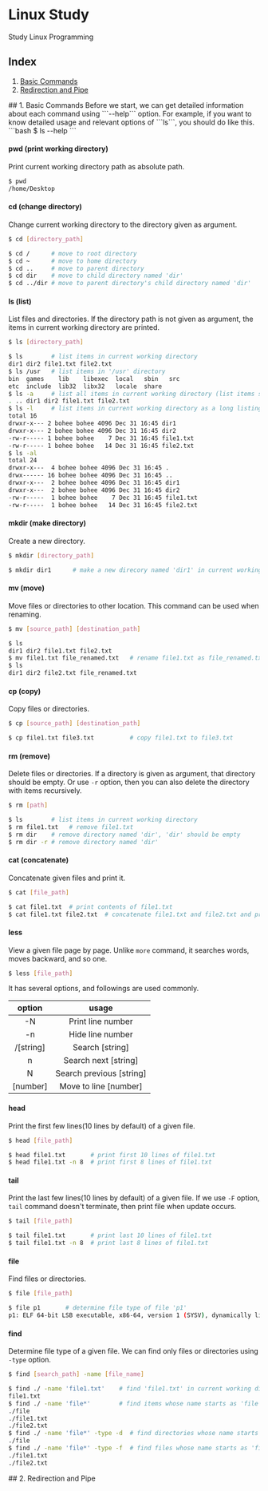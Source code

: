 # Linux Study
Study Linux Programming

## Index
1. [Basic Commands](#basic-commands)
2. [Redirection and Pipe](#redirection-and-pipe)

<a name="basic-commands" />
## 1. Basic Commands
Before we start, we can get detailed information about each command using ```--help``` option.
For example, if you want to know detailed usage and relevant options of ```ls```, you should do like this.
```bash
$ ls --help
```

#### pwd (print working directory)
Print current working directory path as absolute path.
```bash
$ pwd
/home/Desktop
```

#### cd (change directory)
Change current working directory to the directory given as argument.
```bash
$ cd [directory_path]

$ cd /      # move to root directory
$ cd ~      # move to home directory
$ cd ..     # move to parent directory
$ cd dir    # move to child directory named 'dir'
$ cd ../dir # move to parent directory's child directory named 'dir'
```

#### ls (list)
List files and directories. 
If the directory path is not given as argument, the items in current working directory are printed.
```bash
$ ls [directory_path]

$ ls        # list items in current working directory
dir1 dir2 file1.txt file2.txt
$ ls /usr   # list items in '/usr' directory
bin  games    lib    libexec  local   sbin   src
etc  include  lib32  libx32   locale  share
$ ls -a     # list all items in current working directory (list items starting with .)
. .. dir1 dir2 file1.txt file2.txt
$ ls -l     # list items in current working directory as a long listing format
total 16
drwxr-x--- 2 bohee bohee 4096 Dec 31 16:45 dir1
drwxr-x--- 2 bohee bohee 4096 Dec 31 16:45 dir2
-rw-r----- 1 bohee bohee    7 Dec 31 16:45 file1.txt
-rw-r----- 1 bohee bohee   14 Dec 31 16:45 file2.txt
$ ls -al
total 24
drwxr-x---  4 bohee bohee 4096 Dec 31 16:45 .
drwx------ 16 bohee bohee 4096 Dec 31 16:45 ..
drwxr-x---  2 bohee bohee 4096 Dec 31 16:45 dir1
drwxr-x---  2 bohee bohee 4096 Dec 31 16:45 dir2
-rw-r-----  1 bohee bohee    7 Dec 31 16:45 file1.txt
-rw-r-----  1 bohee bohee   14 Dec 31 16:45 file2.txt
```

#### mkdir (make directory)
Create a new directory.
```bash
$ mkdir [directory_path]

$ mkdir dir1      # make a new direcory named 'dir1' in current working directory
```

#### mv (move)
Move files or directories to other location.
This command can be used when renaming. 
```bash
$ mv [source_path] [destination_path]

$ ls
dir1 dir2 file1.txt file2.txt
$ mv file1.txt file_renamed.txt   # rename file1.txt as file_renamed.txt
$ ls
dir1 dir2 file2.txt file_renamed.txt
```

#### cp (copy)
Copy files or directories.
```bash
$ cp [source_path] [destination_path]

$ cp file1.txt file3.txt          # copy file1.txt to file3.txt
```

#### rm (remove)
Delete files or directories. 
If a directory is given as argument, that directory should be empty.
Or use ```-r``` option, then you can also delete the directory with items recursively.
```bash
$ rm [path]

$ ls        # list items in current working directory
$ rm file1.txt   # remove file1.txt
$ rm dir    # remove directory named 'dir', 'dir' should be empty 
$ rm dir -r # remove directory named 'dir'
```

#### cat (concatenate)
Concatenate given files and print it.
```bash
$ cat [file_path]

$ cat file1.txt  # print contents of file1.txt
$ cat file1.txt file2.txt  # concatenate file1.txt and file2.txt and print it
```

#### less
View a given file page by page. 
Unlike ```more``` command, it searches words, moves backward, and so one.
```bash
$ less [file_path]
```
It has several options, and followings are used commonly. 

option | usage
:---: | :---:
-N | Print line number
-n | Hide line number
/[string] | Search [string]
n | Search next [string]
N | Search previous [string]
[number] | Move to line [number]

#### head
Print the first few lines(10 lines by default) of a given file. 
```bash
$ head [file_path]

$ head file1.txt       # print first 10 lines of file1.txt
$ head file1.txt -n 8  # print first 8 lines of file1.txt
```

#### tail
Print the last few lines(10 lines by default) of a given file. 
If we use ```-F``` option, ```tail``` command doesn't terminate, then print file when update occurs.
```bash
$ tail [file_path]

$ tail file1.txt       # print last 10 lines of file1.txt
$ tail file1.txt -n 8  # print last 8 lines of file1.txt
```

#### file
Find files or directories. 
```bash
$ file [file_path]

$ file p1       # determine file type of file 'p1'
p1: ELF 64-bit LSB executable, x86-64, version 1 (SYSV), dynamically linked, interpreter /lib64/ld-linux-x86-64.so.2, for GNU/Linux 2.6.32, BuildID[sha1]=ad3eaeb130976a8de203103960aab263eff9c243, not stripped
```

#### find
Determine file type of a given file.
We can find only files or directories using ```-type``` option.
```bash
$ find [search_path] -name [file_name]

$ find ./ -name 'file1.txt'    # find 'file1.txt' in current working directory
file1.txt
$ find ./ -name 'file*'        # find items whose name starts as 'file' in current working directory
./file
./file1.txt
./file2.txt
$ find ./ -name 'file*' -type -d  # find directories whose name starts as 'file' in current working directory
./file
$ find ./ -name 'file*' -type -f  # find files whose name starts as 'file' in current working directory
./file1.txt
./file2.txt
```

<a name="redirection-and-pipe" />
## 2. Redirection and Pipe
